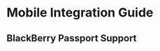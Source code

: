 <!--
BLOOM Pattern:
{
  "metadata": {
    "timestamp": "2025-05-28 19:17:29",
    "author": "isdood",
    "pattern_version": "1.0.0",
    "color": "#8abaa4"
  }
}
-->

# Mobile Integration Guide

## BlackBerry Passport Support
